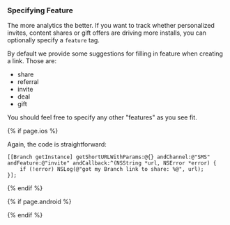 ### Specifying Feature

The more analytics the better. If you want to track whether personalized invites, content shares or gift offers are driving more installs, you can optionally specify a `feature` tag.

By default we provide some suggestions for filling in feature when creating a link. Those are:

* share
* referral
* invite
* deal
* gift

You should feel free to specify any other "features" as you see fit.

<!--- iOS -->
{% if page.ios %}

Again, the code is straightforward:

~~~objc
[[Branch getInstance] getShortURLWithParams:@{} andChannel:@"SMS" andFeature:@"invite" andCallback:^(NSString *url, NSError *error) {
    if (!error) NSLog(@"got my Branch link to share: %@", url);
}];
~~~

{% endif %}
<!--- /iOS -->


<!--- Android -->
{% if page.android %}


{% endif %}
<!--- /Android -->
